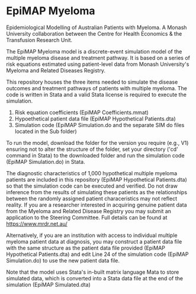 # EpiMAP Myeloma
Epidemiological Modelling of Australian Patients with Myeloma.
A Monash University collaboration between the Centre for Health Economics & the Transfusion Research Unit.

The EpiMAP Myeloma model is a discrete-event simulation model of the multiple myeloma disease and treatment pathway. It is based on a series of risk equations estimated using patient-level data from Monash University's Myeloma and Related Diseases Registry. 

This repository houses the three items needed to simulate the disease outcomes and treatment pathways of patients with multiple myeloma. The code is written in Stata and a valid Stata license is required to execute the simulation.

1. Risk equation coefficients (EpiMAP Coefficients.mmat)
2. Hypoethetical patient data file (EpiMAP Hypothetical Patients.dta)
3. Simulation code (EpiMAP Simulation.do and the separate SIM do files located in the Sub folder)

To run the model, download the folder for the version you require (e.g., V1) ensuring not to alter the structure of the folder, set your directory ('cd' command in Stata) to the downloaded folder and run the simulation code (EpiMAP Simulation.do) in Stata.

The diagnostic characteristics of 1,000 hypothetical multiple myeloma patients are included in this repository (EpiMAP Hypothetical Patients.dta) so that the simulation code can be executed and verified. Do not draw inference from the results of simulating these patients as the relationships between the randomly assigned patient characeristics may not reflect reality. If you are a researcher interested in acquiring genuine patient data from the Myeloma and Related Disease Registry you may submit an application to the Steering Committee. Full details can be found at https://www.mrdr.net.au/

Alternatively, if you are an institution with access to individual multiple myeloma patient data at diagnosis, you may construct a patient data file with the same structure as the patient data file provided (EpiMAP Hypothetical Patients.dta) and edit Line 24 of the simulation code (EpiMAP Simulation.do) to use the new patient data file.

Note that the model uses Stata's in-built matrix language Mata to store simulated data, which is converted into a Stata data file at the end of the simulation (EpiMAP Simulated.dta)


